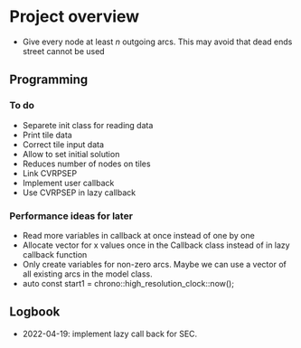 #  Project overview

- Give every node at least _n_ outgoing arcs. This may avoid that dead ends street cannot be used

## Programming

### To do
- Separete init class for reading data
- Print tile data
- Correct tile input data
- Allow to set initial solution
- Reduces number of nodes on tiles
- Link CVRPSEP
- Implement user callback
- Use CVRPSEP in lazy callback

### Performance ideas for later
- Read more variables in callback at once instead of one by one
- Allocate vector for x values once in the Callback class instead of in lazy callback function
- Only create variables for non-zero arcs. Maybe we can use a vector of all existing arcs in the model class.
- auto const start1 = chrono::high_resolution_clock::now();

## Logbook
- 2022-04-19: implement lazy call back for SEC.
